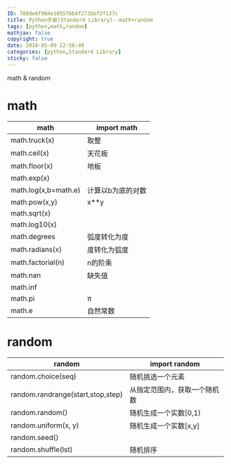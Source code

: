 ```yaml
---
ID: 780de6f904e10557bb4f273bbf2f137c
title: Python手册(Standard Library)--math+random
tags: [python,math,random]
mathjax: false
copyright: true
date: 2018-05-09 22:56:49
categories: [python,Standard Library]
sticky: false
---
```

math & random

<!-- more -->

# math

| math  | import math|
| --------- | --------- |
| math.truck(x)  | 取整|
| math.ceil(x)| 天花板|
| math.floor(x)  | 地板|
| math.exp(x) | |
| math.log(x,b=math.e) |计算以b为底的对数 |
| math.pow(x,y)  | x**y  |
| math.sqrt(x)| |
| math.log10(x)  | |
|math.degrees|弧度转化为度||
|math.radians(x)|度转化为弧度|
|math.factorial(n)|n的阶乘
| math.nan | 缺失值|
| math.inf | |
| math.pi  | π|
| math.e| 自然常数  |

# random

| random| import random|
| --------- | --------- |
| random.choice(seq) | 随机挑选一个元素 |
| random.randrange(start,stop,step) | 从指定范围内，获取一个随机数 |
| random.random() | 随机生成一个实数[0,1)  |
| random.uniform(x, y)  | 随机生成一个实数[x,y]  |
| random.seed()| |
| random.shuffle(lst)| 随机排序  |




